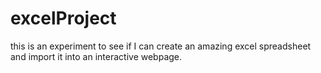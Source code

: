 # excelProject

this is an experiment to see if I can create an amazing excel spreadsheet and import it into an interactive webpage.